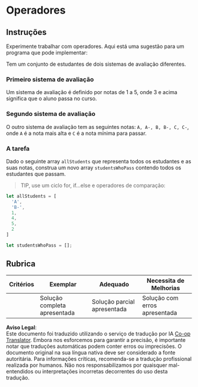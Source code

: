 <!--
CO_OP_TRANSLATOR_METADATA:
{
  "original_hash": "bf62b82567e6f9bdf4abda9ae0ccb64a",
  "translation_date": "2025-08-24T12:14:42+00:00",
  "source_file": "2-js-basics/3-making-decisions/assignment.md",
  "language_code": "pt"
}
-->
# Operadores

## Instruções

Experimente trabalhar com operadores. Aqui está uma sugestão para um programa que pode implementar:

Tem um conjunto de estudantes de dois sistemas de avaliação diferentes.

### Primeiro sistema de avaliação

Um sistema de avaliação é definido por notas de 1 a 5, onde 3 e acima significa que o aluno passa no curso.

### Segundo sistema de avaliação

O outro sistema de avaliação tem as seguintes notas: `A, A-, B, B-, C, C-`, onde `A` é a nota mais alta e `C` é a nota mínima para passar.

### A tarefa

Dado o seguinte array `allStudents` que representa todos os estudantes e as suas notas, construa um novo array `studentsWhoPass` contendo todos os estudantes que passam.

> TIP, use um ciclo for, if...else e operadores de comparação:

```javascript
let allStudents = [
  'A',
  'B-',
  1,
  4,
  5,
  2
]

let studentsWhoPass = [];
```

## Rubrica

| Critérios | Exemplar                      | Adequado                      | Necessita de Melhorias          |
| --------- | ----------------------------- | ----------------------------- | ------------------------------- |
|           | Solução completa apresentada  | Solução parcial apresentada   | Solução com erros apresentada   |

**Aviso Legal**:  
Este documento foi traduzido utilizando o serviço de tradução por IA [Co-op Translator](https://github.com/Azure/co-op-translator). Embora nos esforcemos para garantir a precisão, é importante notar que traduções automáticas podem conter erros ou imprecisões. O documento original na sua língua nativa deve ser considerado a fonte autoritária. Para informações críticas, recomenda-se a tradução profissional realizada por humanos. Não nos responsabilizamos por quaisquer mal-entendidos ou interpretações incorretas decorrentes do uso desta tradução.